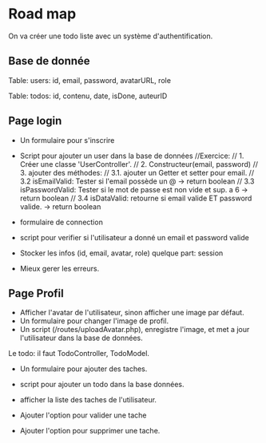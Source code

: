 # Road map

On va créer une todo liste avec un système d'authentification.

## Base de donnée

Table: users: id, email, password, avatarURL, role

Table: todos: id, contenu, date, isDone, auteurID

## Page login

- Un formulaire pour s'inscrire
- Script pour ajouter un user dans la base de données
  //Exercice: // 1. Créer une classe 'UserController'. // 2. Constructeur(email, password) // 3. ajouter des méthodes: // 3.1. ajouter un Getter et setter pour email. // 3.2 isEmailValid: Tester si l'email possède un @ -> return boolean // 3.3 isPasswordValid: Tester si le mot de passe est non vide et sup. a 6 -> return boolean // 3.4 isDataValid: retourne si email valide ET password valide. -> return boolean

- formulaire de connection
- script pour verifier si l'utilisateur a donné un email et password valide
- Stocker les infos (id, email, avatar, role) quelque part: session

- Mieux gerer les erreurs.

## Page Profil

- Afficher l'avatar de l'utilisateur, sinon afficher une image par défaut.
- Un formulaire pour changer l'image de profil.
- Un script (/routes/uploadAvatar.php), enregistre l'image, et met a jour l'utilisateur dans la base de données.

Le todo: il faut TodoController, TodoModel.

- Un formulaire pour ajouter des taches.
- script pour ajouter un todo dans la base données.

- afficher la liste des taches de l'utilisateur.
- Ajouter l'option pour valider une tache
- Ajouter l'option pour supprimer une tache.
